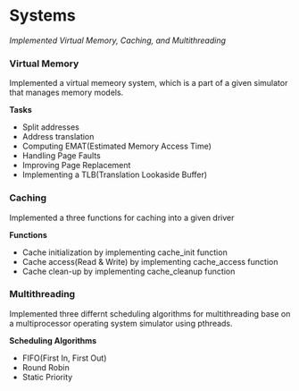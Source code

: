 # Systems
_Implemented Virtual Memory, Caching, and Multithreading_

### Virtual Memory
Implemented a virtual memeory system, which is a part of a given simulator that manages memory models.

**Tasks**
- Split addresses
- Address translation
- Computing EMAT(Estimated Memory Access Time)
- Handling Page Faults
- Improving Page Replacement
- Implementing a TLB(Translation Lookaside Buffer)

### Caching
Implemented a three functions for caching into a given driver

**Functions**
- Cache initialization by implementing cache_init function
- Cache access(Read & Write) by implementing cache_access function 
- Cache clean-up by implementing cache_cleanup function

### Multithreading
Implemented three differnt scheduling algorithms for multithreading base on a multiprocessor operating system simulator using pthreads.

**Scheduling Algorithms**
- FIFO(First In, First Out)
- Round Robin
- Static Priority





